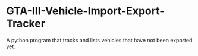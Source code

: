 # GTA-III-Vehicle-Import-Export-Tracker
A python program that tracks and lists vehicles that have not been exported yet.
